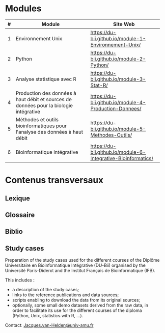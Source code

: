# Modules

| # | Module        | Site Web                                                |
|---|---------------|---------------------------------------------------------|
| 1 | Environnement Unix | <https://du-bii.github.io/module-1-Environnement-Unix/> |
| 2 | Python | <https://du-bii.github.io/module-2-Python/> |
| 3 | Analyse statistique avec R | <https://du-bii.github.io/module-3-Stat-R/> |
| 4 | Production des données à haut débit et sources de données pour la biologie intégrative | <https://du-bii.github.io/module-4-Production-Donnees/> |
| 5 | Méthodes et outils bioinformatiques pour l'analyse des données à haut débit | <https://du-bii.github.io/module-5-Methodes-Outils/> |
| 6 | Bioinformatique intégrative | <https://du-bii.github.io/module-6-Integrative-Bioinformatics/> |

# Contenus transversaux

## Lexique

## Glossaire

## Biblio

## Study cases

Preparation of the study cases used for the different courses of the Diplôme Universitaire en Bioinformatique Intégrative (DU-Bii) organised by the Université Paris-Diderot and the Institut Français de Bioinformatique (IFB). 

This includes :
- a description of the study cases;
- links to the reference publications and data sources;
- scripts enabling to download the data from its original sources;
- optionally, some small demo datasets derived from the raw data, in order to facilitate its use for the different courses of the diploma (Python, Unix, statistics with R, ...).

Contact: <Jacques.van-Helden@univ-amu.fr>
